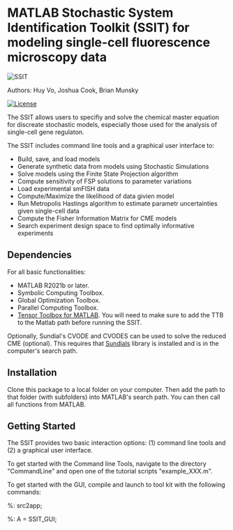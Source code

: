 # MATLAB Stochastic System Identification Toolkit (SSIT) for modeling single-cell fluorescence microscopy data

![SSIT](https://github.com/MunskyGroup/SSIT/blob/main/GraphicalAbstract.png)

Authors: Huy Vo, Joshua Cook, Brian Munsky

[![License](https://img.shields.io/badge/License-BSD_3--Clause-blue.svg)](https://opensource.org/licenses/BSD-3-Clause)

The SSIT allows users to specifiy and solve the chemical master equation for discreate stochastic models, especially those used for the analysis of single-cell gene regulaton.  

The SSIT includes command line tools and a graphical user interface to:
- Build, save, and load models
- Generate synthetic data from models using Stochastic Simulations
- Solve models using the Finite State Projection algorithm
- Compute sensitivity of FSP solutions to parameter variations
- Load experimental smFISH data
- Compute/Maximize the likelihood of data givien model
- Run Metropolis Hastings algorithm to estimate parametr uncertainties given single-cell data
- Compute the Fisher Information Matrix for CME models
- Search experiment design space to find optimally informative experiments

## Dependencies
For all basic functionalities:
- MATLAB R2021b or later.
- Symbolic Computing Toolbox.
- Global Optimization Toolbox.
- Parallel Computing Toolbox.
- [Tensor Toolbox for MATLAB](https://www.tensortoolbox.org/).  You will need to make sure to add the TTB to the Matlab path before running the SSIT.

Optionally, Sundial's CVODE and CVODES can be used to solve the reduced CME (optional). This requires that [Sundials](https://computing.llnl.gov/projects/sundials) library is installed and is in the computer's search path.

## Installation
Clone this package to a local folder on your computer. Then add the path to that folder (with subfolders) into MATLAB's search path. You can then call all functions from MATLAB. 

## Getting Started
The SSIT provides two basic interaction options: (1) command line tools and (2) a graphical user interface.

To get started with the Command line Tools, navigate to the directory "CommandLine" and open one of the tutorial scripts "example_XXX.m".

To get started with the GUI, compile and launch to tool kit with the following commands:

%: src2app;

%: A = SSIT_GUI;
